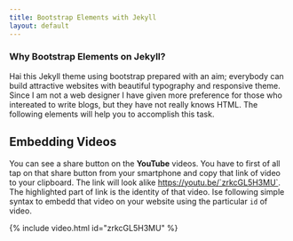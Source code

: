```yaml
---
title: Bootstrap Elements with Jekyll
layout: default
---
```


### Why Bootstrap Elements on Jekyll?
Hai this Jekyll theme using bootstrap prepared with an aim; everybody can build attractive websites with beautiful typography and responsive theme. Since I am not a web designer I have given more preference for those who intereated to write blogs, but they have not really knows HTML. The following elements will help you to accomplish this task.

## Embedding Videos
 You can see a share button on the **YouTube** videos. You have to first of all tap on that share button from your smartphone and copy that link of video to your clipboard. The link will look alike https://youtu.be/`zrkcGL5H3MU`. The highlighted part of link is the identity of that video. Ise following simple syntax to embedd that video on your website using the particular `id` of video.

{% include video.html id="zrkcGL5H3MU" %}
